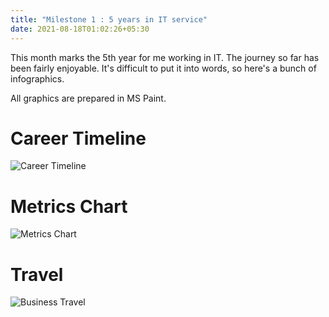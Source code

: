 ```yaml
---
title: "Milestone 1 : 5 years in IT service"
date: 2021-08-18T01:02:26+05:30
---
```


This month marks the 5th year for me working in IT. The journey so far has been fairly enjoyable. It's difficult to put it into words, so here's a bunch of infographics.

All graphics are prepared in MS Paint.

# Career Timeline
![Career Timeline](/milestone1_timeline.png)

# Metrics Chart
![Metrics Chart](/milestone1_chart.png)

# Travel
![Business Travel](/milestone1_map.png)